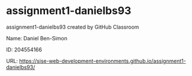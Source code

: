 # assignment1-danielbs93

assignment1-danielbs93 created by GitHub Classroom

Name: Daniel Ben-Simon

ID: 204554166

URL: https://sise-web-development-environments.github.io/assignment1-danielbs93/

